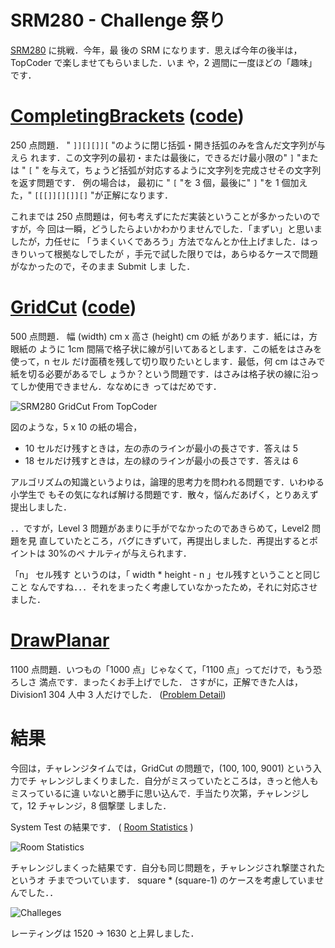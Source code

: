 # SRM280 - Challenge 祭り

<!--
date = "2005-12-30"
-->

[SRM280](http://www.topcoder.com/stat?c=round_overview&rd=8077) に挑戦．今年，最
後の SRM になります．思えば今年の後半は，TopCoder で楽しませてもらいました．いま
や，2 週間に一度ほどの「趣味」です．

# [CompletingBrackets](http://www.topcoder.com/stat?c=problem_statement&pm=5977&rd=8077) ([code](http://www.topcoder.com/stat?c=problem_solution&rm=247258&rd=8077&pm=5977&cr=15632820))

250 点問題． " `]][][]][` "のように閉じ括弧・開き括弧のみを含んだ文字列が与えら
れます．この文字列の最初・または最後に，できるだけ最小限の" `]` "または " `[` "
を与えて，ちょうど括弧が対応するように文字列を完成させその文字列を返す問題です．
例の場合は， 最初に " `[` "を 3 個，最後に" `]` "を 1 個加えた，" `[[[]][][]][]`
"が正解になります．

これまでは 250 点問題は，何も考えずにただ実装ということが多かったいのですが，今
回は一瞬，どうしたらよいかわかりませんでした．「まずい」と思いましたが，力任せに
「うまくいくであろう」方法でなんとか仕上げました．はっきりいって根拠なしでしたが
，手元で試した限りでは，あらゆるケースで問題がなかったので，そのまま Submit しま
した．

# [GridCut](http://www.topcoder.com/stat?c=problem_statement&pm=5936&rd=8077) ([code](http://www.topcoder.com/stat?c=problem_solution&rm=247258&rd=8077&pm=5936&cr=15632820))

500 点問題． 幅 (width) cm x 高さ (height) cm の紙 があります．紙には，方眼紙の
ように 1cm 間隔で格子状に線が引いてあるとします．この紙をはさみを使って，n セル
だけ面積を残して切り取りたいとします．最低，何 cm はさみで紙を切る必要があるでし
ょうか？という問題です．はさみは格子状の線に沿ってしか使用できません．ななめにき
ってはだめです．

![SRM280 GridCut From TopCoder](http://static.flickr.com/61/193898525_7f130a569d_o.png)

図のような，5 x 10 の紙の場合，

- 10 セルだけ残すときは，左の赤のラインが最小の長さです．答えは 5
- 18 セルだけ残すときは，左の緑のラインが最小の長さです．答えは 6

アルゴリズムの知識というよりは，論理的思考力を問われる問題です．いわゆる小学生で
もその気になれば解ける問題です．散々，悩んだあげく，とりあえず提出しました．

．．ですが，Level 3 問題があまりに手がでなかったのであきらめて，Level2 問題を見
直していたところ，バグにきずいて，再提出しました．再提出するとポイントは 30%のペ
ナルティが与えられます．

「n」 セル残す というのは，「 width \* height - n 」セル残すということと同じこと
なんですね．．．それをまったく考慮していなかったため，それに対応させました．

# [DrawPlanar](http://www.topcoder.com/stat?c=problem_statement&pm=4846&rd=8077)

1100 点問題．いつもの「1000 点」じゃなくて，「1100 点」ってだけで，もう恐ろしさ
満点です．まったくお手上げでした． さすがに，正解できた人は，Division1 304 人中
3 人だけでした．
([Problem Detail](http://www.topcoder.com/tc?module=ProblemDetail&rd=8077&pm=4846))

# 結果

今回は，チャレンジタイムでは，GridCut の問題で，(100, 100, 9001) という入力でチ
ャレンジしまくりました．自分がミスっていたところは，きっと他人もミスっているに違
いないと勝手に思い込んで．手当たり次第，チャレンジして，12 チャレンジ，8 個撃墜
しました．

System Test の結果です． (
[Room Statistics](http://www.topcoder.com/stat?c=coder_room_stats&cr=15632820&rd=8077&rm=247258)
)

![Room Statistics](http://static.flickr.com/38/79387792_0bafbb2977_o.png)

チャレンジしまくった結果です．自分も同じ問題を，チャレンジされ撃墜されたというオ
チまでついています． square \* (square-1) のケースを考慮していませんでした．．

![Challeges](http://static.flickr.com/43/79387801_8040696132_o.png)

レーティングは 1520 -&gt; 1630 と上昇しました．
